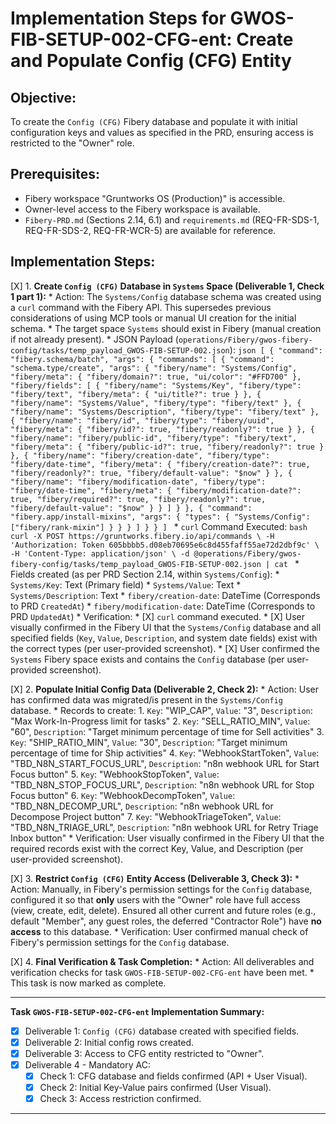 # Implementation Steps for GWOS-FIB-SETUP-002-CFG-ent: Create and Populate Config (CFG) Entity

## Objective:
To create the `Config (CFG)` Fibery database and populate it with initial configuration keys and values as specified in the PRD, ensuring access is restricted to the "Owner" role.

## Prerequisites:
-   Fibery workspace "Gruntworks OS (Production)" is accessible.
-   Owner-level access to the Fibery workspace is available.
-   `Fibery-PRD.md` (Sections 2.14, 6.1) and `requirements.md` (REQ-FR-SDS-1, REQ-FR-SDS-2, REQ-FR-WCR-5) are available for reference.

## Implementation Steps:

[X] 1.  **Create `Config (CFG)` Database in `Systems` Space (Deliverable 1, Check 1 part 1):**
    *   Action: The `Systems/Config` database schema was created using a `curl` command with the Fibery API. This supersedes previous considerations of using MCP tools or manual UI creation for the initial schema.
    *   The target space `Systems` should exist in Fibery (manual creation if not already present).
    *   JSON Payload (`operations/Fibery/gwos-fibery-config/tasks/temp_payload_GWOS-FIB-SETUP-002.json`):
        ```json
        [
          {
            "command": "fibery.schema/batch",
            "args": {
              "commands": [
                {
                  "command": "schema.type/create",
                  "args": {
                    "fibery/name": "Systems/Config",
                    "fibery/meta": {
                      "fibery/domain?": true,
                      "ui/color": "#FFD700"
                    },
                    "fibery/fields": [
                      {
                        "fibery/name": "Systems/Key",
                        "fibery/type": "fibery/text",
                        "fibery/meta": { "ui/title?": true }
                      },
                      {
                        "fibery/name": "Systems/Value",
                        "fibery/type": "fibery/text"
                      },
                      {
                        "fibery/name": "Systems/Description",
                        "fibery/type": "fibery/text"
                      },
                      {
                        "fibery/name": "fibery/id",
                        "fibery/type": "fibery/uuid",
                        "fibery/meta": { "fibery/id?": true, "fibery/readonly?": true }
                      },
                      {
                        "fibery/name": "fibery/public-id",
                        "fibery/type": "fibery/text",
                        "fibery/meta": { "fibery/public-id?": true, "fibery/readonly?": true }
                      },
                      {
                        "fibery/name": "fibery/creation-date",
                        "fibery/type": "fibery/date-time",
                        "fibery/meta": { "fibery/creation-date?": true, "fibery/readonly?": true, "fibery/default-value": "$now" }
                      },
                      {
                        "fibery/name": "fibery/modification-date",
                        "fibery/type": "fibery/date-time",
                        "fibery/meta": { "fibery/modification-date?": true, "fibery/required?": true, "fibery/readonly?": true, "fibery/default-value": "$now" }
                      }
                    ]
                  }
                },
                {
                  "command": "fibery.app/install-mixins",
                  "args": {
                    "types": {
                      "Systems/Config": ["fibery/rank-mixin"]
                    }
                  }
                }
              ]
            }
          }
        ]
        ```
    *   `curl` Command Executed:
        ```bash
        curl -X POST https://gruntworks.fibery.io/api/commands \
          -H 'Authorization: Token 605bbbb5.d08eb70695e6c8d455faff55ae72d2dbf9c' \
          -H 'Content-Type: application/json' \
          -d @operations/Fibery/gwos-fibery-config/tasks/temp_payload_GWOS-FIB-SETUP-002.json | cat
        ```
    *   Fields created (as per PRD Section 2.14, within `Systems/Config`):
        *   `Systems/Key`: Text (Primary field)
        *   `Systems/Value`: Text
        *   `Systems/Description`: Text
        *   `fibery/creation-date`: DateTime (Corresponds to PRD `CreatedAt`)
        *   `fibery/modification-date`: DateTime (Corresponds to PRD `UpdatedAt`)
    *   Verification:
        *   [X] `curl` command executed.
        *   [X] User visually confirmed in the Fibery UI that the `Systems/Config` database and all specified fields (`Key`, `Value`, `Description`, and system date fields) exist with the correct types (per user-provided screenshot).
        *   [X] User confirmed the `Systems` Fibery space exists and contains the `Config` database (per user-provided screenshot).

[X] 2.  **Populate Initial Config Data (Deliverable 2, Check 2):**
    *   Action: User has confirmed data was migrated/is present in the `Systems/Config` database.
    *   Records to create:
        1.  `Key`: "WIP_CAP", `Value`: "3", `Description`: "Max Work-In-Progress limit for tasks"
        2.  `Key`: "SELL_RATIO_MIN", `Value`: "60", `Description`: "Target minimum percentage of time for Sell activities"
        3.  `Key`: "SHIP_RATIO_MIN", `Value`: "30", `Description`: "Target minimum percentage of time for Ship activities"
        4.  `Key`: "WebhookStartToken", `Value`: "TBD_N8N_START_FOCUS_URL", `Description`: "n8n webhook URL for Start Focus button"
        5.  `Key`: "WebhookStopToken", `Value`: "TBD_N8N_STOP_FOCUS_URL", `Description`: "n8n webhook URL for Stop Focus button"
        6.  `Key`: "WebhookDecompToken", `Value`: "TBD_N8N_DECOMP_URL", `Description`: "n8n webhook URL for Decompose Project button"
        7.  `Key`: "WebhookTriageToken", `Value`: "TBD_N8N_TRIAGE_URL", `Description`: "n8n webhook URL for Retry Triage Inbox button"
    *   Verification: User visually confirmed in the Fibery UI that the required records exist with the correct Key, Value, and Description (per user-provided screenshot).

[X] 3.  **Restrict `Config (CFG)` Entity Access (Deliverable 3, Check 3):**
    *   Action: Manually, in Fibery's permission settings for the `Config` database, configured it so that **only** users with the "Owner" role have full access (view, create, edit, delete). Ensured all other current and future roles (e.g., default "Member", any guest roles, the deferred "Contractor Role") have **no access** to this database.
    *   Verification: User confirmed manual check of Fibery's permission settings for the `Config` database.

[X] 4.  **Final Verification & Task Completion:**
    *   Action: All deliverables and verification checks for task `GWOS-FIB-SETUP-002-CFG-ent` have been met.
    *   This task is now marked as complete.

---
**Task `GWOS-FIB-SETUP-002-CFG-ent` Implementation Summary:**
*   [X] Deliverable 1: `Config (CFG)` database created with specified fields.
*   [X] Deliverable 2: Initial config rows created.
*   [X] Deliverable 3: Access to CFG entity restricted to "Owner".
*   [X] Deliverable 4 - Mandatory AC:
    *   [X] Check 1: CFG database and fields confirmed (API + User Visual).
    *   [X] Check 2: Initial Key-Value pairs confirmed (User Visual).
    *   [X] Check 3: Access restriction confirmed.
--- 